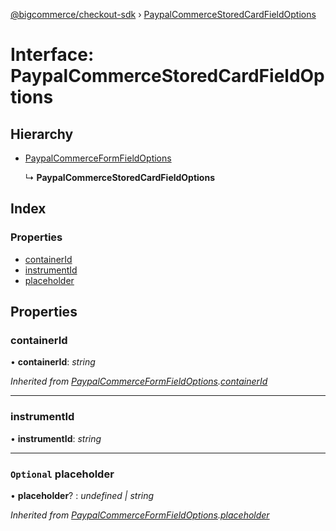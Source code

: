 [@bigcommerce/checkout-sdk](../README.md) › [PaypalCommerceStoredCardFieldOptions](paypalcommercestoredcardfieldoptions.md)

# Interface: PaypalCommerceStoredCardFieldOptions

## Hierarchy

* [PaypalCommerceFormFieldOptions](paypalcommerceformfieldoptions.md)

  ↳ **PaypalCommerceStoredCardFieldOptions**

## Index

### Properties

* [containerId](paypalcommercestoredcardfieldoptions.md#containerid)
* [instrumentId](paypalcommercestoredcardfieldoptions.md#instrumentid)
* [placeholder](paypalcommercestoredcardfieldoptions.md#optional-placeholder)

## Properties

###  containerId

• **containerId**: *string*

*Inherited from [PaypalCommerceFormFieldOptions](paypalcommerceformfieldoptions.md).[containerId](paypalcommerceformfieldoptions.md#containerid)*

___

###  instrumentId

• **instrumentId**: *string*

___

### `Optional` placeholder

• **placeholder**? : *undefined | string*

*Inherited from [PaypalCommerceFormFieldOptions](paypalcommerceformfieldoptions.md).[placeholder](paypalcommerceformfieldoptions.md#optional-placeholder)*
